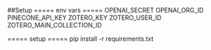 ##Setup
===== env vars =====
OPENAI_SECRET
OPENAI_ORG_ID
PINECONE_API_KEY
ZOTERO_KEY
ZOTERO_USER_ID
ZOTERO_MAIN_COLLECTION_ID

===== setup =====
pip install -r requirements.txt
